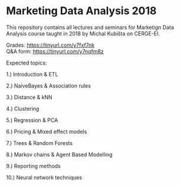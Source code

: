 # Marketing Data Analysis 2018
This repository contains all lectures and seminars for Marketign Data Analysis course taught in 2018 by Michal Kubišta on CERGE-EI.

Grades: https://tinyurl.com/y7fxf7nk  
Q&A form: https://tinyurl.com/y7nqfm8z

Expected topics:

1.) Introduction & ETL

2.) NaiveBayes & Association rules

3.) Distance & kNN

4.) Clustering

5.) Regression & PCA

6.) Pricing & Mixed effect models

7.) Trees & Random Forests

8.) Markov chains & Agent Based Modelling

9.) Reporting methods

10.) Neural network techniques
